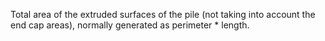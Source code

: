 ﻿Total area of the extruded surfaces of the pile (not taking into account the end cap areas), normally generated as perimeter \* length.